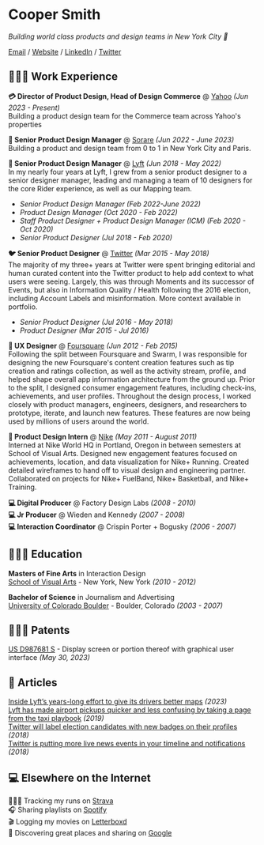 # Cooper Smith

_Building world class products and design teams in New York City 🗽_ <br>

[Email](mailto:coopersmi@gmail.com) / [Website](https://coopsmith.co/) / [LinkedIn](https://www.linkedin.com/in/coopersmith/) / [Twitter](https://twitter.com/coops/) 

## 👨🏻‍💻 Work Experience

**💳 Director of Product Design, Head of Design Commerce** @ [Yahoo](https://Yahoo.com/) _(Jun 2023 - Present)_ <br>
Building a product design team for the Commerce team across Yahoo's properties 
<br>

**🏀 Senior Product Design Manager** @ [Sorare](https://sorare.com/) _(Jun 2022 - June 2023)_ <br>
Building a product and design team from 0 to 1 in New York City and Paris. 
<br>

**🚙 Senior Product Design Manager** @ [Lyft](https://sorare.com/) _(Jun 2018 - May 2022)_ <br>
In my nearly four years at Lyft, I grew from a senior product designer to a senior designer manager, leading and managing a team of 10 designers for the core Rider experience, as well as our Mapping team.<br> 
  - _Senior Product Design Manager (Feb 2022-June 2022)_<br>
  - _Product Design Manager (Oct 2020 - Feb 2022)_ <br>
  - _Staff Product Designer + Product Design Manager (ICM) (Feb 2020 - Oct 2020)_<br>
  - _Senior Product Designer (Jul 2018 - Feb 2020)_ <br>

**🐦 Senior Product Designer** @ [Twitter](https://twitter.com/) _(Mar 2015 - May 2018)_ <br>
The majority of my three+ years at Twitter were spent bringing editorial and human curated content into the Twitter product to help add context to what users were seeing. Largely, this was through Moments and its successor of Events, but also in Information Quality / Health following the 2016 election, including Account Labels and misinformation. More context available in portfolio.
  - _Senior Product Designer (Jul 2016 - May 2018)_
  - _Product Designer (Mar 2015 - Jul 2016)_  
    
**📍 UX Designer** @ [Foursquare](https://foursquare.com/) _(Jun 2012 - Feb 2015)_ <br>
  Following the split between Foursquare and Swarm, I was responsible for designing the new Foursquare's content creation features such as tip creation and ratings collection, as well as the activity stream, profile, and helped shape overall app information architecture from the ground up. Prior to the split, I designed consumer engagement features, including check-ins, achievements, and user profiles. Throughout the design process, I worked closely with product managers, engineers, designers, and researchers to prototype, iterate, and launch new features. These features are now being used by millions of users around the world.

**👟 Product Design Intern** @ [Nike](https://nike.com/) _(May 2011 - August 2011)_ <br>
Interned at Nike World HQ in Portland, Oregon in between semesters at School of Visual Arts. Designed new engagement features focused on achievements, location, and data visualization for Nike+ Running. Created detailed wireframes to hand off to visual design and engineering partner. Collaborated on projects for Nike+ FuelBand, Nike+ Basketball, and Nike+ Training.

**💻 Digital Producer** @ Factory Design Labs _(2008 - 2010)_ <br>
**💻 Jr Producer** @ Wieden and Kennedy _(2007 - 2008)_ <br>
**💻 Interaction Coordinator** @ Crispin Porter + Bogusky _(2006 - 2007)_ <br>


    
## 👨🏻‍🎓 Education

**Masters of Fine Arts** in Interaction Design<br>
[School of Visual Arts](https://https://interactiondesign.sva.edu/) - New York, New York _(2010 - 2012)_ <br>

**Bachelor of Science** in Journalism and Advertising<br>
[University of Colorado Boulder](https://www.colorado.edu/) - Boulder, Colorado _(2003 - 2007)_


## 👨🏻‍🔬 Patents
[US D987681 S](https://image-ppubs.uspto.gov/dirsearch-public/print/downloadPdf/D987681) - Display screen or portion thereof with graphical user interface _(May 30, 2023)_ <br>

## 📰 Articles
[Inside Lyft’s years-long effort to give its drivers better maps](https://www.fastcompany.com/90839884/inside-lyfts-years-long-effort-to-give-its-drivers-better-maps) _(2023)_ <br>
[Lyft has made airport pickups quicker and less confusing by taking a page from the taxi playbook](https://www.businessinsider.com/lyft-airport-fast-match-program-expands-taxi-cab-lines-2019-10) _(2019)_ <br>
[Twitter will label election candidates with new badges on their profiles](https://www.theverge.com/2018/5/23/17384870/twitter-election-lable-badge-midterm-candidate) _(2018)_ <br>
[Twitter is putting more live news events in your timeline and notifications](https://www.theverge.com/2018/6/13/17456908/twitter-live-news-events-timeline-notifications) _(2018)_ <br>

## 💻 Elsewhere on the Internet

🏃🏻‍♂️ Tracking my runs on [Strava](https://www.strava.com/athletes/77514)<br>
🎧 Sharing playlists on [Spotify](https://open.spotify.com/playlist/0Z0AmcHYTioe3dUqFBXv5Q?si=a0d8ed185c524482)<br>
🎬 Logging my movies on [Letterboxd](https://letterboxd.com/coopersmith/)<br>
📍 Discovering great places and sharing on [Google](https://www.google.com/maps/contrib/102608910595378115256/reviews/@44.3647624,-60.6422455,3z/data=!3m1!4b1!4m3!8m2!3m1!1e1)<br>
